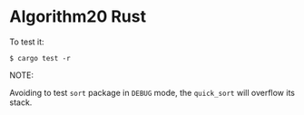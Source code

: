 # Algorithm20 Rust

To test it:

``` shell
$ cargo test -r
```

NOTE:

Avoiding to test `sort` package in `DEBUG` mode,
the `quick_sort` will overflow its stack.
